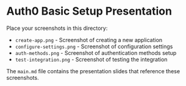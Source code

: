 # Auth0 Basic Setup Presentation

Place your screenshots in this directory:

- `create-app.png` - Screenshot of creating a new application
- `configure-settings.png` - Screenshot of configuration settings
- `auth-methods.png` - Screenshot of authentication methods setup
- `test-integration.png` - Screenshot of testing the integration

The `main.md` file contains the presentation slides that reference these screenshots.